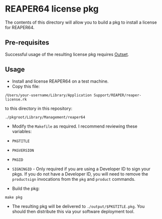 # REAPER64 license pkg

The contents of this directory will allow you to build a pkg to install a license for REAPER64.

## Pre-requisites

Successful usage of the resulting license pkg requires [Outset](https://github.com/chilcote/outset).

## Usage

* Install and license REAPER64 on a test machine.
* Copy this file:

```
/Users/your-username/Library/Application Support/REAPER/reaper-license.rk
```

to this directory in this repository:

```
./pkgroot/Library/Management/reaper64
```

* Modify the `Makefile` as required. I recommend reviewing these variables:

* `PKGTITLE`
* `PKGVERSION`
* `PKGID`
* `SIGNINGID` - Only required if you are using a Developer ID to sign your pkgs. If you do not have a Developer ID, you will need to remove the `productsign` invocations from the `pkg` and `product` commands.

* Build the pkg:

```
make pkg
```

* The resulting pkg will be delivered to `./output/$PKGTITLE.pkg`. You should then distribute this via your software deployment tool.
